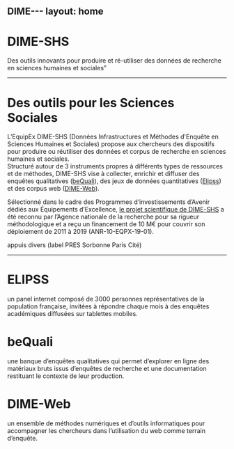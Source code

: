 DIME---
layout: home
---
# DIME-SHS
Des outils innovants pour produire et ré-utiliser des données de recherche en sciences humaines et sociales”

____
# Des outils pour les Sciences Sociales
L’EquipEx DIME-SHS (Données Infrastructures et Méthodes d'Enquête en Sciences Humaines et Sociales) propose aux chercheurs des dispositifs pour produire ou réutiliser des données et corpus de recherche en sciences humaines et sociales.<br>
Structuré autour de 3 instruments propres à différents types de ressources et de méthodes, DIME-SHS vise à collecter, enrichir et diffuser des enquêtes qualitatives ([beQuali](instruments/bequali.md)), des jeux de données quantitatives ([Elipss](instruments/elipss.md)) et des corpus web ([DIME-Web](instruments/dime-web.md)).

Sélectionné dans le cadre des Programmes d’investissements d’Avenir dédiés aux Équipements d’Excellence, [le projet scientifique de DIME-SHS](docs/DIME-SHS-fiche-b.pdf) a été reconnu par l’Agence nationale de la recherche pour sa rigueur méthodologique et a reçu un financement de 10 M€ pour couvrir son déploiement de 2011 à 2019 (ANR-10-EQPX-19-01).

appuis divers (label PRES Sorbonne Paris Cité)


____

# ELIPSS
un panel internet composé de 3000 personnes représentatives de la population française, invitées à répondre chaque mois à des enquêtes académiques diffusées sur tablettes mobiles.

# beQuali
une banque d’enquêtes qualitatives qui permet d’explorer en ligne des matériaux bruts issus d’enquêtes de recherche et une documentation restituant le contexte de leur production.

# DIME-Web
un ensemble de méthodes numériques et d’outils informatiques pour accompagner les chercheurs dans l’utilisation du web comme terrain d’enquête.
